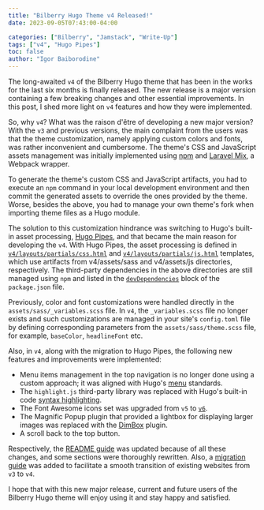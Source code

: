 ```yaml
---
title: "Bilberry Hugo Theme v4 Released!"
date: 2023-09-05T07:43:00-04:00

categories: ["Bilberry", "Jamstack", "Write-Up"]
tags: ["v4", "Hugo Pipes"]
toc: false
author: "Igor Baiborodine"
---
```


The long-awaited `v4` of the Bilberry Hugo theme that has been in the works for the last six months is finally released.
The new release is a major version containing a few breaking changes and other essential improvements. In this post, I
shed more light on `v4` features and how they were implemented.

<!--more-->

So, why `v4`? What was the raison d'être of developing a new major version? With the `v3` and previous versions, the
main complaint from the users was that the theme customization, namely applying custom colors and fonts, was rather
inconvenient and cumbersome. The theme's CSS and JavaScript assets management was initially implemented
using [npm](https://www.npmjs.com/) and [Laravel Mix](https://laravel-mix.com/), a Webpack wrapper. 

To generate the theme's custom CSS and JavaScript artifacts, you had to execute an `npm` command in your local
development environment and then commit the generated assets to override the ones provided by the theme. Worse, besides
the above, you had to manage your own theme's fork when importing theme files as a Hugo module.

The solution to this customization hindrance was switching to Hugo's built-in asset
processing, [Hugo Pipes](https://gohugo.io/hugo-pipes/), and that became the main reason for developing the `v4`. With
Hugo Pipes, the asset processing is defined 
in [`v4/layouts/partials/css.html`](https://github.com/Lednerb/bilberry-hugo-theme/blob/v4.0.5/v4/layouts/partials/css.html)
and [`v4/layouts/partials/js.html`](https://github.com/Lednerb/bilberry-hugo-theme/blob/v4.0.5/v4/layouts/partials/js.html)
templates, which use artifacts from v4/assets/sass and v4/assets/js directories, respectively. The third-party
dependencies in the above directories are still managed using `npm` and listed in
the [`devDependencies`](https://github.com/Lednerb/bilberry-hugo-theme/blob/aa76d1808e645d0aad4ecbf7e51d130c28356c36/v4/package.json#L6)
block of the `package.json` file. 

Previously, color and font customizations were handled directly in the `assets/sass/_variables.scss` file. In `v4`,
the `_variables.scss` file no longer exists and such customizations are managed in your site's `config.toml` file by
defining corresponding parameters from the `assets/sass/theme.scss` file, for example, `baseColor`, `headlineFont` etc.

Also, in `v4`, along with the migration to Hugo Pipes, the following new features and improvements were implemented:

* Menu items management in the top navigation is no longer done using a custom approach; it was aligned with Hugo's
  [menu](https://gohugo.io/content-management/menus/) standards.
* The `highlight.js` third-party library was replaced with Hugo's built-in
  code [syntax highlighting](https://gohugo.io/content-management/syntax-highlighting/).
* The Font Awesome icons set was upgraded from `v5` to [`v6`](https://fontawesome.com/v6/icons).
* The Magnific Popup plugin that provided a lightbox for displaying larger images was replaced with
  the [DimBox](https://dimboxjs.com/) plugin.
* A scroll back to the top button. 

Respectively, the [README guide](https://github.com/Lednerb/bilberry-hugo-theme/blob/master/v4/README.md) was updated
because of all these changes, and some sections were thoroughly rewritten. Also,
a [migration guide](https://github.com/Lednerb/bilberry-hugo-theme/blob/master/v4/v4-migration-guide.md) was added to
facilitate a smooth transition of existing websites from `v3` to `v4`.

I hope that with this new major release, current and future users of the Bilberry Hugo theme will enjoy using it and
stay happy and satisfied.
